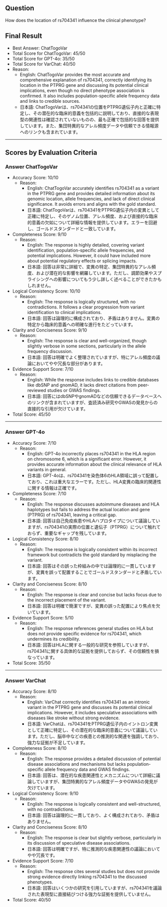## Question

How does the location of rs704341 influence the clinical phenotype?

## Final Result

- Best Answer: ChatTogoVar
- Total Score for ChatTogoVar: 45/50
- Total Score for GPT-4o: 35/50
- Total Score for VarChat: 40/50
- Reason:
  - English: ChatTogoVar provides the most accurate and comprehensive explanation of rs704341, correctly identifying its location in the PTPRG gene and discussing its potential clinical implications, even though no direct phenotype association is confirmed. It also includes population-specific allele frequency data and links to credible sources.
  - 日本語: ChatTogoVarは、rs704341の位置をPTPRG遺伝子内と正確に特定し、その潜在的な臨床的意義を包括的に説明しており、直接的な表現型の関連性は確認されていないものの、最も正確で包括的な回答を提供しています。また、集団特異的なアレル頻度データや信頼できる情報源へのリンクも含まれています。

---

## Scores by Evaluation Criteria

### Answer ChatTogoVar
- Accuracy Score: 10/10
  - Reason: 
    - English: ChatTogoVar accurately identifies rs704341 as a variant in the PTPRG gene and provides detailed information about its genomic location, allele frequencies, and lack of direct clinical significance. It avoids errors and aligns with the gold standard.
    - 日本語: ChatTogoVarは、rs704341をPTPRG遺伝子内の変異として正確に特定し、そのゲノム位置、アレル頻度、および直接的な臨床的意義の欠如について詳細な情報を提供しています。エラーを回避し、ゴールドスタンダードと一致しています。
- Completeness Score: 9/10
  - Reason: 
    - English: The response is highly detailed, covering variant identification, population-specific allele frequencies, and potential implications. However, it could have included more about potential regulatory effects or splicing impacts.
    - 日本語: 回答は非常に詳細で、変異の特定、集団特異的なアレル頻度、および潜在的な影響を網羅しています。ただし、調節効果やスプライシングへの影響についてもう少し詳しく述べることができたかもしれません。
- Logical Consistency Score: 10/10
  - Reason: 
    - English: The response is logically structured, with no contradictions. It follows a clear progression from variant identification to clinical implications.
    - 日本語: 回答は論理的に構成されており、矛盾はありません。変異の特定から臨床的意義への明確な進行をたどっています。
- Clarity and Conciseness Score: 9/10
  - Reason: 
    - English: The response is clear and well-organized, though slightly verbose in some sections, particularly in the allele frequency discussion.
    - 日本語: 回答は明確でよく整理されていますが、特にアレル頻度の議論においてやや冗長な部分があります。
- Evidence Support Score: 7/10
  - Reason: 
    - English: While the response includes links to credible databases like dbSNP and gnomAD, it lacks direct citations from peer-reviewed studies or GWAS findings.
    - 日本語: 回答にはdbSNPやgnomADなどの信頼できるデータベースへのリンクが含まれていますが、査読済み研究やGWASの発見からの直接的な引用が欠けています。
- Total Score: 45/50

---

### Answer GPT-4o
- Accuracy Score: 7/10
  - Reason: 
    - English: GPT-4o incorrectly places rs704341 in the HLA region on chromosome 6, which is a significant error. However, it provides accurate information about the clinical relevance of HLA variants in general.
    - 日本語: GPT-4oは、rs704341を染色体6のHLA領域に誤って配置しており、これは重大なエラーです。ただし、HLA変異の臨床的関連性に関する情報は正確です。
- Completeness Score: 7/10
  - Reason: 
    - English: The response discusses autoimmune diseases and HLA haplotypes but fails to address the actual location and gene (PTPRG) of rs704341, leaving a critical gap.
    - 日本語: 回答は自己免疫疾患やHLAハプロタイプについて議論していますが、rs704341の実際の位置と遺伝子（PTPRG）について触れておらず、重要なギャップを残しています。
- Logical Consistency Score: 8/10
  - Reason: 
    - English: The response is logically consistent within its incorrect framework but contradicts the gold standard by misplacing the variant.
    - 日本語: 回答はその誤った枠組みの中では論理的に一貫していますが、変異を誤って配置することでゴールドスタンダードと矛盾しています。
- Clarity and Conciseness Score: 8/10
  - Reason: 
    - English: The response is clear and concise but lacks focus due to the incorrect placement of the variant.
    - 日本語: 回答は明確で簡潔ですが、変異の誤った配置により焦点を欠いています。
- Evidence Support Score: 5/10
  - Reason: 
    - English: The response references general studies on HLA but does not provide specific evidence for rs704341, which undermines its credibility.
    - 日本語: 回答はHLAに関する一般的な研究を参照していますが、rs704341に関する具体的な証拠を提供しておらず、その信頼性を損なっています。
- Total Score: 35/50

---

### Answer VarChat
- Accuracy Score: 8/10
  - Reason: 
    - English: VarChat correctly identifies rs704341 as an intronic variant in the PTPRG gene and discusses its potential clinical implications. However, it includes speculative associations with diseases like stroke without strong evidence.
    - 日本語: VarChatは、rs704341をPTPRG遺伝子内のイントロン変異として正確に特定し、その潜在的な臨床的意義について議論しています。ただし、脳卒中などの疾患との推測的な関連を強調しており、強力な証拠が不足しています。
- Completeness Score: 8/10
  - Reason: 
    - English: The response provides a detailed discussion of potential disease associations and mechanisms but lacks population-specific allele frequency data and GWAS findings.
    - 日本語: 回答は、潜在的な疾患関連性とメカニズムについて詳細に議論していますが、集団特異的なアレル頻度データやGWASの発見が欠けています。
- Logical Consistency Score: 9/10
  - Reason: 
    - English: The response is logically consistent and well-structured, with no contradictions.
    - 日本語: 回答は論理的に一貫しており、よく構成されており、矛盾はありません。
- Clarity and Conciseness Score: 8/10
  - Reason: 
    - English: The response is clear but slightly verbose, particularly in its discussion of speculative disease associations.
    - 日本語: 回答は明確ですが、特に推測的な疾患関連性の議論においてやや冗長です。
- Evidence Support Score: 7/10
  - Reason: 
    - English: The response cites several studies but does not provide strong evidence directly linking rs704341 to the discussed phenotypes.
    - 日本語: 回答はいくつかの研究を引用していますが、rs704341を議論された表現型に直接結びつける強力な証拠を提供していません。
- Total Score: 40/50